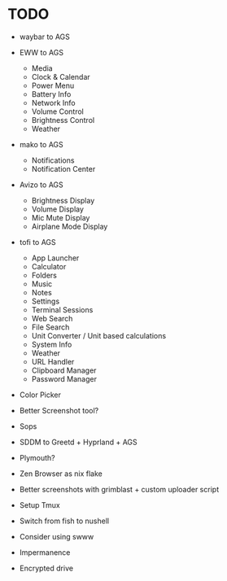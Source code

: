 # TODO

- waybar to AGS
- EWW to AGS
  - Media
  - Clock & Calendar
  - Power Menu
  - Battery Info
  - Network Info
  - Volume Control
  - Brightness Control
  - Weather
- mako to AGS
  - Notifications
  - Notification Center
- Avizo to AGS
  - Brightness Display
  - Volume Display
  - Mic Mute Display
  - Airplane Mode Display
- tofi to AGS
  - App Launcher
  - Calculator
  - Folders
  - Music
  - Notes
  - Settings
  - Terminal Sessions
  - Web Search
  - File Search
  - Unit Converter / Unit based calculations
  - System Info
  - Weather
  - URL Handler
  - Clipboard Manager
  - Password Manager
- Color Picker
- Better Screenshot tool?
- Sops
- SDDM to Greetd + Hyprland + AGS
- Plymouth?
- Zen Browser as nix flake

- Better screenshots with grimblast + custom uploader script
- Setup Tmux
- Switch from fish to nushell
- Consider using swww
- Impermanence
- Encrypted drive
